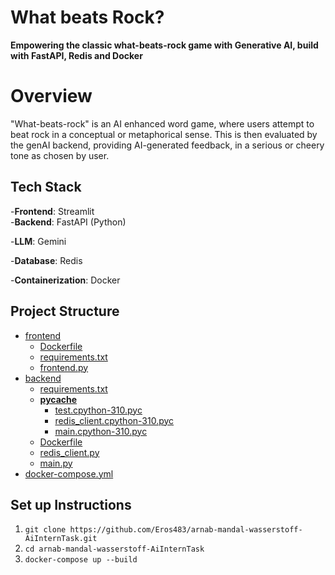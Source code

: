 # What beats Rock?

**Empowering the classic what-beats-rock game with Generative AI, build with FastAPI, Redis and Docker**

# Overview
"What-beats-rock" is an AI enhanced word game, where users attempt to beat rock in a conceptual or metaphorical sense. This is then evaluated by the genAI backend, providing AI-generated feedback, in a serious or cheery tone as chosen by user.

## Tech Stack
-**Frontend**: Streamlit   
-**Backend**: FastAPI (Python)  

-**LLM**: Gemini   

-**Database**: Redis  

-**Containerization**: Docker   


## Project Structure

 * [frontend](./frontend)
   * [Dockerfile](./frontend/Dockerfile)
   * [requirements.txt](./frontend/requirements.txt)
   * [frontend.py](./frontend/frontend.py)
 * [backend](./backend)
   * [requirements.txt](./backend/requirements.txt)
   * [__pycache__](./backend/__pycache__)
     * [test.cpython-310.pyc](./backend/__pycache__/test.cpython-310.pyc)
     * [redis_client.cpython-310.pyc](./backend/__pycache__/redis_client.cpython-310.pyc)
     * [main.cpython-310.pyc](./backend/__pycache__/main.cpython-310.pyc)
   * [Dockerfile](./backend/Dockerfile)
   * [redis_client.py](./backend/redis_client.py)
   * [main.py](./backend/main.py)
 * [docker-compose.yml](./docker-compose.yml)

## Set up Instructions
1. `git clone https://github.com/Eros483/arnab-mandal-wasserstoff-AiInternTask.git`
2. `cd arnab-mandal-wasserstoff-AiInternTask`
3. `docker-compose up --build`

